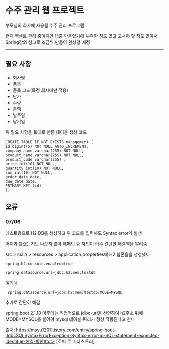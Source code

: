 # 수주 관리 웹 프로젝트

부모님의 회사에 사용될 수주 관리 프로그램 

현재 엑셀로 관리 중이지만 대충 만들었기에 부족한 점도 많고 고쳐야 할 점도 많아서 Spring강의 참고로 조금씩 만들어 완성할 예정

---

## 필요 사항

+ 회사명
+ 품목
+ 품목 코드(특정 회사에만 적용)
+ 단가
+ 수량
+ 총액
+ 발주일
+ 납기일

위 필요 사항을 토대로 만든 테이블 생성 코드

``` mysql
CREATE TABLE IF NOT EXISTS management (
id bigint(5) NOT NULL AUTO_INCREMENT,
company_name varchar(255) NOT NULL,
product_name varchar(255) NOT NULL,
product_code varchar(255) ,
price int(10) NOT NULL,
quantity int(10) NOT NULL,
sum int(10) NOT NULL,
order_date date,
due_date date,
PRIMARY KEY (id)
);
```



## 오류

### 07/06

테스트용으로 H2 DB를 생성하고 위 코드를 입력해도 Syntax error가 발생

어디가 틀렸는지도 나오지 않아 헤매던 중 지인이 아주 간단한 해결책을 알려줌

src > main > resources > application.properties에 H2 웹콘솔을 생성했다

```spring.h2.console.enabled=true```

 ```spring.datasource.url=jdbc:h2:mem:testdb ```

여기에

``` spring.datasource.url=jdbc:h2:mem:testdb;MODE=MYSQL```

추가로 간단히 해결

spring boot 2.1.10 이후에는 직접적으로 jdbc-url을 선언하여 h2주소 뒤에 MODE=MYSQL를 붙어야 mysql 테이블 쿼리가 정상 작동된다고 한다



출처: https://msyu1207.tistory.com/entry/spring-boot-JdbcSQLSyntaxErrorException-Syntax-error-in-SQL-statement-expected-identifier-해결-방안#toc- [로띠 로그:티스토리]
